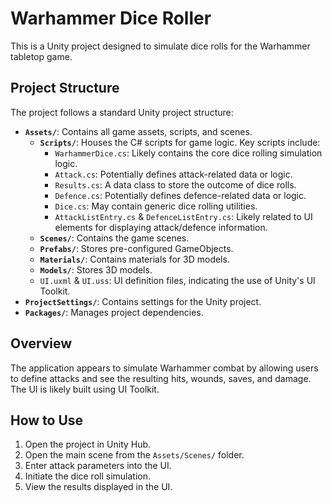 # Warhammer Dice Roller

This is a Unity project designed to simulate dice rolls for the Warhammer tabletop game.

## Project Structure

The project follows a standard Unity project structure:

*   **`Assets/`**: Contains all game assets, scripts, and scenes.
    *   **`Scripts/`**: Houses the C# scripts for game logic. Key scripts include:
        *   `WarhammerDice.cs`: Likely contains the core dice rolling simulation logic.
        *   `Attack.cs`: Potentially defines attack-related data or logic.
        *   `Results.cs`: A data class to store the outcome of dice rolls.
        *   `Defence.cs`: Potentially defines defence-related data or logic.
        *   `Dice.cs`: May contain generic dice rolling utilities.
        *   `AttackListEntry.cs` & `DefenceListEntry.cs`: Likely related to UI elements for displaying attack/defence information.
    *   **`Scenes/`**: Contains the game scenes.
    *   **`Prefabs/`**: Stores pre-configured GameObjects.
    *   **`Materials/`**: Contains materials for 3D models.
    *   **`Models/`**: Stores 3D models.
    *   `UI.uxml` & `UI.uss`: UI definition files, indicating the use of Unity's UI Toolkit.
*   **`ProjectSettings/`**: Contains settings for the Unity project.
*   **`Packages/`**: Manages project dependencies.

## Overview

The application appears to simulate Warhammer combat by allowing users to define attacks and see the resulting hits, wounds, saves, and damage. The UI is likely built using UI Toolkit.

## How to Use

1.  Open the project in Unity Hub.
2.  Open the main scene from the `Assets/Scenes/` folder.
3.  Enter attack parameters into the UI.
4.  Initiate the dice roll simulation.
5.  View the results displayed in the UI.
